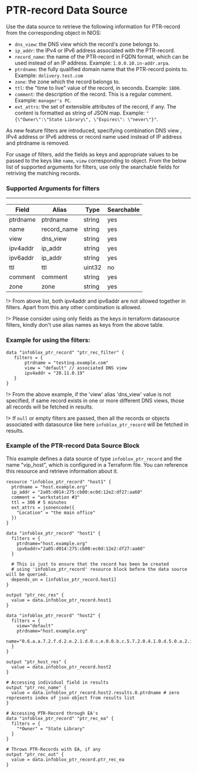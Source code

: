 # PTR-record Data Source

Use the data source to retrieve the following information for PTR-record from the corresponding object in NIOS:

* `dns_view`: the DNS view which the record's zone belongs to.
* `ip_addr`: the IPv4 or IPv6 address associated with the PTR-record.
* `record_name`: the name of the PTR-record in FQDN format, which can be used instead of an IP address. Example: `1.0.0.10.in-addr.arpa`.
* `ptrdname`: the fully qualified domain name that the PTR-record points to. Example: `delivery.test.com`
* `zone`: the zone which the record belongs to.
* `ttl`: the "time to live" value of the record, in seconds. Example: `1800`.
* `comment`: the description of the record. This is a regular comment. Example: `manager's PC`.
* `ext_attrs`: the set of extensible attributes of the record, if any. The content is formatted as string of JSON map. Example: `"{\"Owner\":\"State Library\", \"Expires\": \"never\"}"`.

As new feature filters are introduced, specifying combination DNS view , IPv4 address or IPv6 address or record name used instead of IP address
and ptrdname is removed.

For usage of filters, add the fields as keys and appropriate values to be passed to the keys like `name`, `view` corresponding to object.
From the below list of supported arguments for filters,  use only the searchable fields for retriving the matching records.

### Supported Arguments for filters

-----
| Field    | Alias        | Type   | Searchable |
|----------|--------------|--------|------------|
| ptrdname | ptrdname     | string | yes        |
| name     | record_name  | string | yes        |
| view     | dns_view     | string | yes        |
| ipv4addr | ip_addr      | string | yes        |
| ipv6addr | ip_addr      | string | yes        |
| ttl      | ttl          | uint32 | no         |
| comment  | comment      | string | yes        |
| zone     | zone         | string | yes        |

!> From above list, both ipv4addr and ipv6addr are not allowed together in filters. Apart from this any other combination is allowed.

!> Please consider using only fields as the keys in terraform datasource filters, kindly don't use alias names as keys from the above table.

### Example for using the filters:
 ```hcl
 data "infoblox_ptr_record" "ptr_rec_filter" {
    filters = {
        ptrdname = "testing.example.com"
        view = "default" // associated DNS view
        ipv4addr = "20.11.0.19"
    }
 }
 ```

!> From the above example, if the 'view' alias 'dns_view' value is not specified, if same record exists in one or more different DNS views, those
all records will be fetched in results.

!> If `null` or empty filters are passed, then all the records or objects associated with datasource like here `infoblox_ptr_record` will be fetched in results.

### Example of the PTR-record Data Source Block

This example defines a data source of type `infoblox_ptr_record` and the name "vip_host", which is configured in a Terraform file.
You can reference this resource and retrieve information about it.

```hcl
resource "infoblox_ptr_record" "host1" {
  ptrdname = "host.example.org"
  ip_addr = "2a05:d014:275:cb00:ec0d:12e2:df27:aa60"
  comment = "workstation #3"
  ttl = 300 # 5 minutes
  ext_attrs = jsonencode({
    "Location" = "the main office"
  })
}

data "infoblox_ptr_record" "host1" {
  filters = {
    ptrdname="host.example.org"
    ipv6addr="2a05:d014:275:cb00:ec0d:12e2:df27:aa60"
  }

  # This is just to ensure that the record has been be created
  # using 'infoblox_ptr_record' resource block before the data source will be queried.
  depends_on = [infoblox_ptr_record.host1]
}

output "ptr_rec_res" {
  value = data.infoblox_ptr_record.host1
}

data "infoblox_ptr_record" "host2" {
  filters = {
    view="default"
    ptrdname="host.example.org"
    name="0.6.a.a.7.2.f.d.2.e.2.1.d.0.c.e.0.0.b.c.5.7.2.0.4.1.0.d.5.0.a.2.ip6.arpa"
  }
}

output "ptr_host_res" {
  value = data.infoblox_ptr_record.host2
}

# Accessing individual field in results
output "ptr_rec_name" {
  value = data.infoblox_ptr_record.host2.results.0.ptrdname # zero represents index of json object from results list
}

# Accessing PTR-Record through EA's
data "infoblox_ptr_record" "ptr_rec_ea" {
  filters = {
    "*Owner" = "State Library"
  }
}

# Throws PTR-Records with EA, if any
output "ptr_rec_out" {
  value = data.infoblox_ptr_record.ptr_rec_ea
}
```
